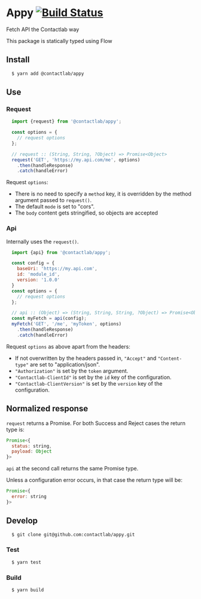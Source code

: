 # Appy [![Build Status](https://travis-ci.org/contactlab/appy.svg?branch=master)](https://travis-ci.org/contactlab/appy)

Fetch API the Contactlab way

This package is statically typed using Flow

## Install

```sh
  $ yarn add @contactlab/appy
```

## Use

### Request

```js
  import {request} from '@contactlab/appy';

  const options = {
    // request options
  };

  // request :: (String, String, ?Object) => Promise<Object>
  request('GET', 'https://my.api.com/me', options)
    .then(handleResponse)
    .catch(handleError)
```

Request `options`:
  - There is no need to specify a `method` key, it is overridden by the method argument passed to `request()`.
  - The default `mode` is set to "cors".
  - The `body` content gets stringified, so objects are accepted

### Api

Internally uses the `request()`.

```js
  import {api} from '@contactlab/appy';

  const config = {
    baseUri: 'https://my.api.com',
    id: 'module_id',
    version: '1.0.0'
  }
  const options = {
    // request options
  };

  // api :: (Object) => (String, String, String, ?Object) => Promise<Object>
  const myFetch = api(config);
  myFetch('GET', '/me', 'myToken', options)
    .then(handleResponse)
    .catch(handleError)
```

Request `options` as above apart from the headers:
  - If not overwritten by the headers passed in, `"Accept"` and `"Content-type"` are set to "application/json".
  - `"Authorization"` is set by the `token` argument.
  - `"Contactlab-ClientId"` is set by the `id` key of the configuration.
  - `"Contactlab-ClientVersion"` is set by the `version` key of the configuration.

## Normalized response

`request` returns a Promise.
For both Success and Reject cases the return type is:

```js
Promise<{
  status: string,
  payload: Object
}>
```

`api` at the second call returns the same Promise type. 

Unless a configuration error occurs, in that case the return type will be:

```js
Promise<{
  error: string
}>
```

## Develop

```sh
  $ git clone git@github.com:contactlab/appy.git
```

### Test

```sh
  $ yarn test
```

### Build

```sh
  $ yarn build
```